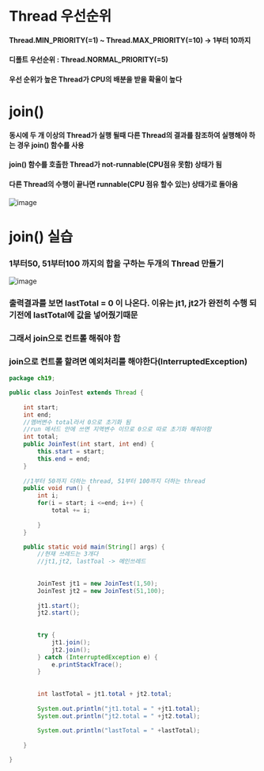# Thread 우선순위
#### Thread.MIN_PRIORITY(=1) ~ Thread.MAX_PRIORITY(=10) -> 1부터 10까지
#### 디폴트 우선순위 : Thread.NORMAL_PRIORITY(=5)
#### 우선 순위가 높은 Thread가 CPU의 배분을 받을 확율이 높다

# join()
#### 동시에 두 개 이상의 Thread가 실행 될때 다른 Thread의 결과를 참조하여 실행해야 하는 경우 join() 함수를 사용
#### join() 함수를 호출한 Thread가 not-runnable(CPU점유 못함) 상태가 됨
#### 다른 Thread의 수행이 끝나면 runnable(CPU 점유 할수 있는) 상태가로 돌아옴 
![image](https://user-images.githubusercontent.com/82345970/185831220-11a6f7e3-3c6c-4bfc-bb42-d91b4f533e3c.png)

# join() 실습
### 1부터50, 51부터100 까지의 합을 구하는 두개의 Thread 만들기

![image](https://user-images.githubusercontent.com/82345970/185832531-d148cd70-bc3c-4445-ad53-cefbbefcb0e8.png)

### 출력결과를 보면 lastTotal = 0 이 나온다. 이유는 jt1, jt2가 완전히 수행 되 기전에 lastTotal에 값을 넣어줬기때문
### 그래서 join으로 컨트롤 해줘야 함
### join으로 컨트롤 할려면 예외처리를 해야한다(InterruptedException)

```java
package ch19;

public class JoinTest extends Thread {
	
	int start;
	int end;
	//멤버변수 total라서 0으로 초기화 됨
	//run 메서드 안에 쓰면 지역변수 이므로 0으로 따로 초기화 해줘야함
	int total; 
	public JoinTest(int start, int end) {
		this.start = start;
		this.end = end;
	}
	
	//1부터 50까지 더하는 thread, 51부터 100까지 더하는 thread 
	public void run() {
		int i;
		for(i = start; i <=end; i++) {
			total += i;
			
		}
	}

	public static void main(String[] args) {
		//현재 쓰레드는 3개다
		//jt1,jt2, lastToal -> 메인쓰레드
		
		
		JoinTest jt1 = new JoinTest(1,50);
		JoinTest jt2 = new JoinTest(51,100);
		
		jt1.start();
		jt2.start();
		
		
		try {
			jt1.join();
			jt2.join();
		} catch (InterruptedException e) {
			e.printStackTrace();
		}
		
		
		int lastTotal = jt1.total + jt2.total;
		
		System.out.println("jt1.total = " +jt1.total);
		System.out.println("jt2.total = " +jt2.total);
		
		System.out.println("lastTotal = " +lastTotal);
		
	}

}
```



